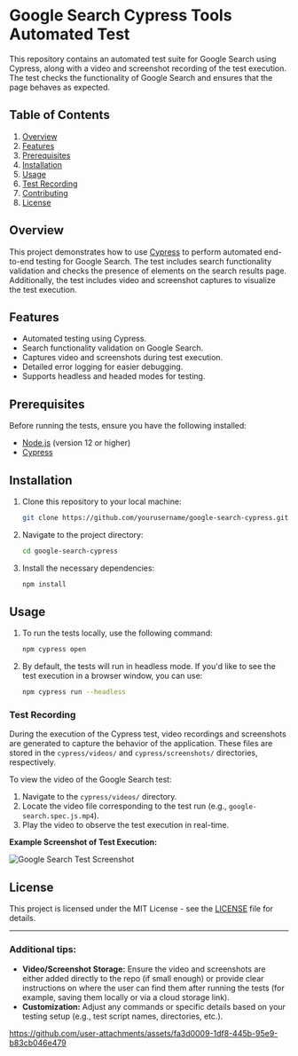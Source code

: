 # Google Search Cypress Tools Automated Test

This repository contains an automated test suite for Google Search using Cypress, along with a video and screenshot recording of the test execution. The test checks the functionality of Google Search and ensures that the page behaves as expected.

## Table of Contents
1. [Overview](#overview)
2. [Features](#features)
3. [Prerequisites](#prerequisites)
4. [Installation](#installation)
5. [Usage](#usage)
6. [Test Recording](#test-recording)
7. [Contributing](#contributing)
8. [License](#license)

## Overview
This project demonstrates how to use [Cypress](https://www.cypress.io/) to perform automated end-to-end testing for Google Search. The test includes search functionality validation and checks the presence of elements on the search results page. Additionally, the test includes video and screenshot captures to visualize the test execution.

## Features
- Automated testing using Cypress.
- Search functionality validation on Google Search.
- Captures video and screenshots during test execution.
- Detailed error logging for easier debugging.
- Supports headless and headed modes for testing.

## Prerequisites
Before running the tests, ensure you have the following installed:
- [Node.js](https://nodejs.org/) (version 12 or higher)
- [Cypress](https://www.cypress.io/)

## Installation
1. Clone this repository to your local machine:
   ```bash
   git clone https://github.com/yourusername/google-search-cypress.git
   ```
2. Navigate to the project directory:
   ```bash
   cd google-search-cypress
   ```
3. Install the necessary dependencies:
   ```bash
   npm install
   ```

## Usage
1. To run the tests locally, use the following command:
   ```bash
   npm cypress open
   ```
2. By default, the tests will run in headless mode. If you'd like to see the test execution in a browser window, you can use:
   ```bash
   npm cypress run --headless
   ```

### Test Recording
During the execution of the Cypress test, video recordings and screenshots are generated to capture the behavior of the application. These files are stored in the `cypress/videos/` and `cypress/screenshots/` directories, respectively.

To view the video of the Google Search test:
1. Navigate to the `cypress/videos/` directory.
2. Locate the video file corresponding to the test run (e.g., `google-search.spec.js.mp4`).
3. Play the video to observe the test execution in real-time.

**Example Screenshot of Test Execution:**

![Google Search Test Screenshot](path/to/screenshot.png)

## License
This project is licensed under the MIT License - see the [LICENSE](LICENSE) file for details.

---

### Additional tips:
- **Video/Screenshot Storage:** Ensure the video and screenshots are either added directly to the repo (if small enough) or provide clear instructions on where the user can find them after running the tests (for example, saving them locally or via a cloud storage link).
- **Customization:** Adjust any commands or specific details based on your testing setup (e.g., test script names, directories, etc.).


https://github.com/user-attachments/assets/fa3d0009-1df8-445b-95e9-b83cb046e479

